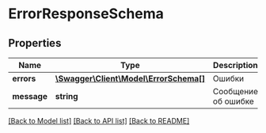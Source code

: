 # ErrorResponseSchema

## Properties
Name | Type | Description | Notes
------------ | ------------- | ------------- | -------------
**errors** | [**\Swagger\Client\Model\ErrorSchema[]**](ErrorSchema.md) | Ошибки | [optional] 
**message** | **string** | Сообщение об ошибке | 

[[Back to Model list]](../README.md#documentation-for-models) [[Back to API list]](../README.md#documentation-for-api-endpoints) [[Back to README]](../README.md)



